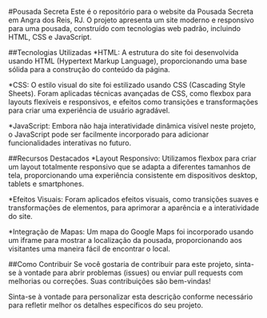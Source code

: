 #Pousada Secreta
Este é o repositório para o website da Pousada Secreta em Angra dos Reis, RJ. O projeto apresenta um site moderno e responsivo para uma pousada, construído com tecnologias web padrão, incluindo HTML, CSS e JavaScript.

##Tecnologias Utilizadas
*HTML: A estrutura do site foi desenvolvida usando HTML (Hypertext Markup Language), proporcionando uma base sólida para a construção do conteúdo da página.

*CSS: O estilo visual do site foi estilizado usando CSS (Cascading Style Sheets). Foram aplicadas técnicas avançadas de CSS, como flexbox para layouts flexíveis e responsivos, e efeitos como transições e transformações para criar uma experiência de usuário agradável.

*JavaScript: Embora não haja interatividade dinâmica visível neste projeto, o JavaScript pode ser facilmente incorporado para adicionar funcionalidades interativas no futuro.

##Recursos Destacados
*Layout Responsivo: Utilizamos flexbox para criar um layout totalmente responsivo que se adapta a diferentes tamanhos de tela, proporcionando uma experiência consistente em dispositivos desktop, tablets e smartphones.

*Efeitos Visuais: Foram aplicados efeitos visuais, como transições suaves e transformações de elementos, para aprimorar a aparência e a interatividade do site.

*Integração de Mapas: Um mapa do Google Maps foi incorporado usando um iframe para mostrar a localização da pousada, proporcionando aos visitantes uma maneira fácil de encontrar o local.

##Como Contribuir
Se você gostaria de contribuir para este projeto, sinta-se à vontade para abrir problemas (issues) ou enviar pull requests com melhorias ou correções. Suas contribuições são bem-vindas!

Sinta-se à vontade para personalizar esta descrição conforme necessário para refletir melhor os detalhes específicos do seu projeto.

